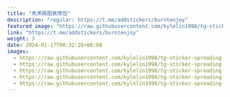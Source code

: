 ```yaml
---
title: "焦茶屑图表情包"
description: "regular: https://t.me/addstickers/burntenjoy"
featured_image: "https://raw.githubusercontent.com/kylelin1998/tg-sticker-spreading-worldwide-images/main/img/d4583d91-a29c-40ed-af13-6c44fe727da1.jpg"
link: "https://t.me/addstickers/burntenjoy"
weight: 3
date: 2024-01-17T08:32:26+08:00
images:
  - https://raw.githubusercontent.com/kylelin1998/tg-sticker-spreading-worldwide-images/main/img/d4583d91-a29c-40ed-af13-6c44fe727da1.jpg
  - https://raw.githubusercontent.com/kylelin1998/tg-sticker-spreading-worldwide-images/main/img/380b7d62-881c-48b8-8ee6-58514cde55e8.jpg
  - https://raw.githubusercontent.com/kylelin1998/tg-sticker-spreading-worldwide-images/main/img/f36c4bd3-c543-4bcb-9373-82bb2febf161.jpg
  - https://raw.githubusercontent.com/kylelin1998/tg-sticker-spreading-worldwide-images/main/img/7cf453b2-8814-45ed-ac54-e543220fd012.jpg
  - https://raw.githubusercontent.com/kylelin1998/tg-sticker-spreading-worldwide-images/main/img/3eee2a46-d602-4305-9cb5-09f76c87336d.jpg
---
```

